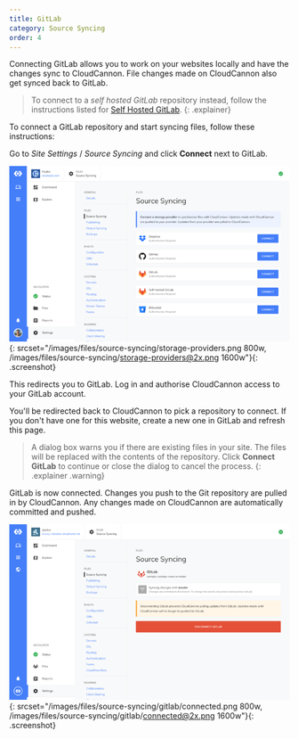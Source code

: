 ```yaml
---
title: GitLab
category: Source Syncing
order: 4
---
```


Connecting GitLab allows you to work on your websites locally and have the changes sync to CloudCannon. File changes made on CloudCannon also get synced back to GitLab.

> To connect to a *self hosted GitLab* repository instead, follow the instructions listed for [Self Hosted GitLab](/files/source-syncing/self-hosted-gitlab/).
{: .explainer}

To connect a GitLab repository and start syncing files, follow these instructions:

Go to *Site Settings* / *Source Syncing* and click **Connect** next to GitLab.

![Storage Providers interface](/images/files/source-syncing/storage-providers.png){: srcset="/images/files/source-syncing/storage-providers.png 800w, /images/files/source-syncing/storage-providers@2x.png 1600w"}{: .screenshot}

This redirects you to GitLab. Log in and authorise CloudCannon access to your GitLab account.

You'll be redirected back to CloudCannon to pick a repository to connect. If you don't have one for this website, create a new one in GitLab and refresh this page.

> A dialog box warns you if there are existing files in your site. The files will be replaced with the contents of the repository. Click **Connect GitLab** to continue or close the dialog to cancel the process.
{: .explainer .warning}

GitLab is now connected. Changes you push to the Git repository are pulled in by CloudCannon. Any changes made on CloudCannon are automatically committed and pushed.

![Storage Providers interface with GitLab connected](/images/files/source-syncing/gitlab/connected.png){: srcset="/images/files/source-syncing/gitlab/connected.png 800w, /images/files/source-syncing/gitlab/connected@2x.png 1600w"}{: .screenshot}
